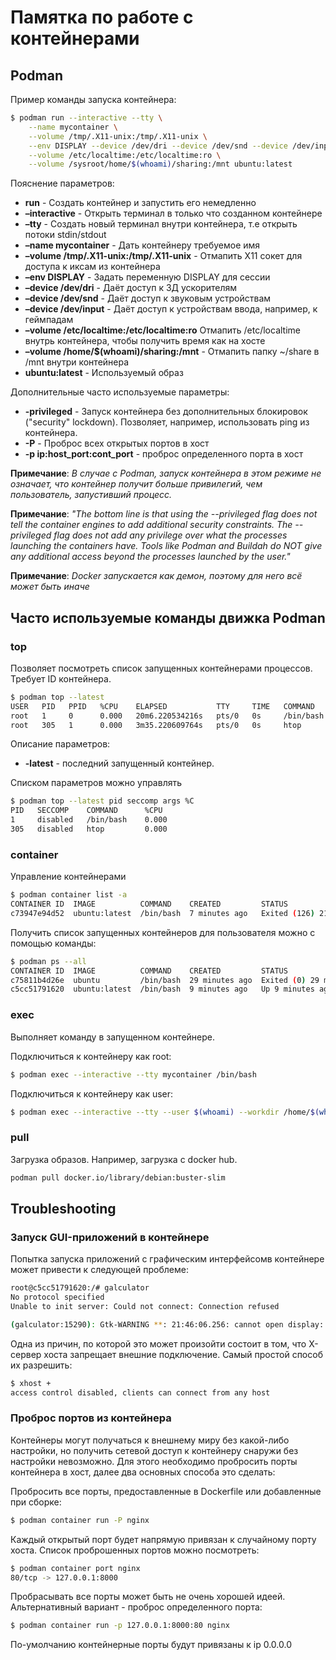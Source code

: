 # Памятка по работе с контейнерами

## Podman
Пример команды запуска контейнера:

```sh 
$ podman run --interactive --tty \
    --name mycontainer \
    --volume /tmp/.X11-unix:/tmp/.X11-unix \
    --env DISPLAY --device /dev/dri --device /dev/snd --device /dev/input \
    --volume /etc/localtime:/etc/localtime:ro \
    --volume /sysroot/home/$(whoami)/sharing:/mnt ubuntu:latest
```

Пояснение параметров:
* **run** - Создать контейнер и запустить его немедленно
* **–interactive** - Открыть терминал в только что созданном контейнере
* **–tty** - Создать новый терминал внутри контейнера, т.е открыть потоки stdin/stdout
* **–name mycontainer** - Дать контейнеру требуемое имя
* **–volume /tmp/.X11-unix:/tmp/.X11-unix** - Отмапить X11 сокет для доступа к иксам из контейнера
* **–env DISPLAY** - Задать переменную DISPLAY для сессии
* **–device /dev/dri** - Даёт доступ к 3Д ускорителям
* **–device /dev/snd** - Даёт доступ к звуковым устройствам
* **–device /dev/input** - Даёт доступ к устройствам ввода, например, к геймпадам
* **–volume /etc/localtime:/etc/localtime:ro** Отмапить /etc/localtime внутрь контейнера, чтобы получить время как на хосте
* **–volume /home/$(whoami)/sharing:/mnt** - Отмапить папку ~/share в /mnt внутри контейнера
* **ubuntu:latest** - Используемый образ

Дополнительные часто используемые параметры:
* **-privileged** - Запуск контейнера без дополнительных блокировок ("security" lockdown). Позволяет, например, использовать ping из контейнера.
* **-P** - Проброс всех открытых портов в хост
* **-p ip:host_port:cont_port** - проброс определенного порта в хост

**Примечание**: _В случае с Podman, запуск контейнера в этом режиме не означает, что контейнер получит больше привилегий, чем пользователь, запустивший процесс._

**Примечание**: _"The bottom line is that using the --privileged flag does not tell the container engines to add additional security constraints. The --privileged flag does not add any privilege over what the processes launching the containers have. Tools like Podman and Buildah do NOT give any additional access beyond the processes launched by the user."_
 
**Примечание**: _Docker запускается как демон, поэтому для него всё может быть иначе_




## Часто используемые команды движка Podman
### top
Позволяет посмотреть список запущенных контейнерами процессов. Требует ID контейнера.

```sh
$ podman top --latest
USER   PID   PPID   %CPU    ELAPSED           TTY     TIME   COMMAND
root   1     0      0.000   20m6.220534216s   pts/0   0s     /bin/bash 
root   305   1      0.000   3m35.220609764s   pts/0   0s     htop 
```

Описание параметров:
* **-latest** - последний запущенный контейнер. 


Списком параметров можно управлять
```sh
$ podman top --latest pid seccomp args %C
PID   SECCOMP    COMMAND      %CPU
1     disabled   /bin/bash    0.000
305   disabled   htop         0.000
```


### container
Управление контейнерами

```sh
$ podman container list -a
CONTAINER ID  IMAGE          COMMAND    CREATED         STATUS                       PORTS   NAMES
c73947e94d52  ubuntu:latest  /bin/bash  7 minutes ago   Exited (126) 21 seconds ago          mycontainer
```


Получить список запущенных контейнеров для пользователя можно с помощью команды:
```sh
$ podman ps --all
CONTAINER ID  IMAGE          COMMAND    CREATED         STATUS                       PORTS   NAMES
c75811b4d26e  ubuntu         /bin/bash  29 minutes ago  Exited (0) 29 minutes ago            mystifying_dewdney
c5cc51791620  ubuntu:latest  /bin/bash  9 minutes ago   Up 9 minutes ago                     mycontainer
```


### exec
Выполняет команду в запущенном контейнере.

Подключиться к контейнеру как root:
```sh
$ podman exec --interactive --tty mycontainer /bin/bash
```

Подключиться к контейнеру как user:
```sh
$ podman exec --interactive --tty --user $(whoami) --workdir /home/$(whoami) mycontainer /bin/bash
```

### pull
Загрузка образов. Например, загрузка с docker hub.
```sh
podman pull docker.io/library/debian:buster-slim
```

## Troubleshooting
### Запуск GUI-приложений в контейнере
Попытка запуска приложений с графическим интерфейсомв контейнере может привести к следующей проблеме:
```sh
root@c5cc51791620:/# galculator 
No protocol specified
Unable to init server: Could not connect: Connection refused

(galculator:15290): Gtk-WARNING **: 21:46:06.256: cannot open display: :0
```

Одна из причин, по которой это может произойти состоит в том, что X-сервер хоста запрещает внешние подключение. Самый простой способ их разрешить:
```sh
$ xhost +
access control disabled, clients can connect from any host
```

### Проброс портов из контейнера
Контейнеры могут получаться к внешнему миру без какой-либо настройки, но получить сетевой доступ к контейнеру снаружи без настройки невозможно. Для этого необходимо пробросить порты контейнера в хост, далее два основных способа это сделать:

Пробросить все порты, предоставленные в Dockerfile или добавленные при сборке:
```sh
$ podman container run -P nginx
```
Каждый открытый порт будет напрямую привязан к случайному порту хоста. Список проброшенных портов можно посмотреть:
```sh
$ podman container port nginx
80/tcp -> 127.0.0.1:8000
```

Пробрасывать все порты может быть не очень хорошей идеей. Альтернативный вариант - проброс определенного порта:
```sh
$ podman container run -p 127.0.0.1:8000:80 nginx
```
По-умолчанию контейнерные порты будут привязаны к ip 0.0.0.0


